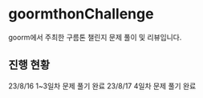 # goormthonChallenge
goorm에서 주최한 구름톤 챌린지 문제 풀이 및 리뷰입니다.

## 진행 현황
23/8/16 1~3일차 문제 풀기 완료
23/8/17 4일차 문제 풀기 완료
